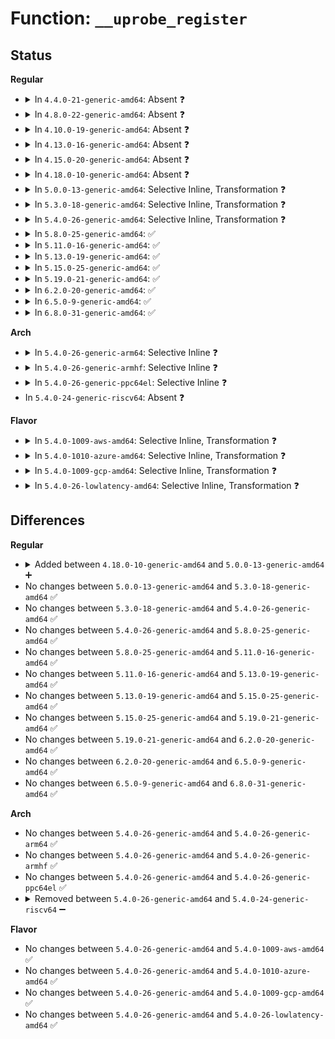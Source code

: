 # Function: <code>__uprobe_register</code>

## Status
<b>Regular</b>
<ul>
<li>
<details>
<summary>In <code>4.4.0-21-generic-amd64</code>: Absent ❓</summary>

```json
{
  "name": "__uprobe_register",
  "collision_type": "Unique Static",
  "inline_type": "Full",
  "funcs": [
    {
      "addr": 18446744071580451121,
      "name": "__uprobe_register",
      "external": false,
      "loc": "kernel/events/uprobes.c:834",
      "file": "kernel/events/uprobes.c",
      "inline": "not declared, inlined",
      "caller_inline": [],
      "caller_func": []
    }
  ],
  "symbols": []
}
```
</details>
</li>
<li>
<details>
<summary>In <code>4.8.0-22-generic-amd64</code>: Absent ❓</summary>

```json
{
  "name": "__uprobe_register",
  "collision_type": "Unique Static",
  "inline_type": "Full",
  "funcs": [
    {
      "addr": 18446744071580526544,
      "name": "__uprobe_register",
      "external": false,
      "loc": "kernel/events/uprobes.c:836",
      "file": "kernel/events/uprobes.c",
      "inline": "not declared, inlined",
      "caller_inline": [],
      "caller_func": []
    }
  ],
  "symbols": []
}
```
</details>
</li>
<li>
<details>
<summary>In <code>4.10.0-19-generic-amd64</code>: Absent ❓</summary>

```json
{
  "name": "__uprobe_register",
  "collision_type": "Unique Static",
  "inline_type": "Full",
  "funcs": [
    {
      "addr": 18446744071580589888,
      "name": "__uprobe_register",
      "external": false,
      "loc": "kernel/events/uprobes.c:837",
      "file": "kernel/events/uprobes.c",
      "inline": "not declared, inlined",
      "caller_inline": [],
      "caller_func": []
    }
  ],
  "symbols": []
}
```
</details>
</li>
<li>
<details>
<summary>In <code>4.13.0-16-generic-amd64</code>: Absent ❓</summary>

```json
{
  "name": "__uprobe_register",
  "collision_type": "Unique Static",
  "inline_type": "Full",
  "funcs": [
    {
      "addr": 18446744071580620109,
      "name": "__uprobe_register",
      "external": false,
      "loc": "kernel/events/uprobes.c:845",
      "file": "kernel/events/uprobes.c",
      "inline": "not declared, inlined",
      "caller_inline": [],
      "caller_func": []
    }
  ],
  "symbols": []
}
```
</details>
</li>
<li>
<details>
<summary>In <code>4.15.0-20-generic-amd64</code>: Absent ❓</summary>

```json
{
  "name": "__uprobe_register",
  "collision_type": "Unique Static",
  "inline_type": "Full",
  "funcs": [
    {
      "addr": 18446744071580700973,
      "name": "__uprobe_register",
      "external": false,
      "loc": "kernel/events/uprobes.c:845",
      "file": "kernel/events/uprobes.c",
      "inline": "not declared, inlined",
      "caller_inline": [],
      "caller_func": []
    }
  ],
  "symbols": []
}
```
</details>
</li>
<li>
<details>
<summary>In <code>4.18.0-10-generic-amd64</code>: Absent ❓</summary>

```json
{
  "name": "__uprobe_register",
  "collision_type": "Unique Static",
  "inline_type": "Full",
  "funcs": [
    {
      "addr": 18446744071580833372,
      "name": "__uprobe_register",
      "external": false,
      "loc": "kernel/events/uprobes.c:843",
      "file": "kernel/events/uprobes.c",
      "inline": "not declared, inlined",
      "caller_inline": [],
      "caller_func": []
    }
  ],
  "symbols": []
}
```
</details>
</li>
<li>
<details>
<summary>In <code>5.0.0-13-generic-amd64</code>: Selective Inline, Transformation ❓</summary>

```c
int __uprobe_register(struct inode * inode, loff_t offset, loff_t ref_ctr_offset, struct uprobe_consumer * uc)
```

```json
{
  "name": "__uprobe_register",
  "collision_type": "Unique Static",
  "inline_type": "Selective",
  "funcs": [
    {
      "addr": 0,
      "name": "__uprobe_register",
      "external": false,
      "loc": "kernel/events/uprobes.c:1112",
      "file": "kernel/events/uprobes.c",
      "inline": "not declared, inlined",
      "caller_inline": [],
      "caller_func": [
        "kernel/events/uprobes.c:uprobe_register_refctr",
        "kernel/events/uprobes.c:uprobe_register"
      ]
    }
  ],
  "symbols": [
    {
      "addr": 18446744071580901120,
      "name": "__uprobe_register",
      "section": ".text",
      "bind": "STB_LOCAL",
      "size": 708
    },
    {
      "addr": 18446744071580907782,
      "name": "__uprobe_register.cold.41",
      "section": ".text",
      "bind": "STB_LOCAL",
      "size": 66
    }
  ]
}
```
</details>
</li>
<li>
<details>
<summary>In <code>5.3.0-18-generic-amd64</code>: Selective Inline, Transformation ❓</summary>

```c
int __uprobe_register(struct inode * inode, loff_t offset, loff_t ref_ctr_offset, struct uprobe_consumer * uc)
```

```json
{
  "name": "__uprobe_register",
  "collision_type": "Unique Static",
  "inline_type": "Selective",
  "funcs": [
    {
      "addr": 0,
      "name": "__uprobe_register",
      "external": false,
      "loc": "kernel/events/uprobes.c:1100",
      "file": "kernel/events/uprobes.c",
      "inline": "not declared, inlined",
      "caller_inline": [],
      "caller_func": [
        "kernel/events/uprobes.c:uprobe_register_refctr",
        "kernel/events/uprobes.c:uprobe_register"
      ]
    }
  ],
  "symbols": [
    {
      "addr": 18446744071580998800,
      "name": "__uprobe_register",
      "section": ".text",
      "bind": "STB_LOCAL",
      "size": 736
    },
    {
      "addr": 18446744071581005580,
      "name": "__uprobe_register.cold",
      "section": ".text",
      "bind": "STB_LOCAL",
      "size": 60
    }
  ]
}
```
</details>
</li>
<li>
<details>
<summary>In <code>5.4.0-26-generic-amd64</code>: Selective Inline, Transformation ❓</summary>

```c
int __uprobe_register(struct inode * inode, loff_t offset, loff_t ref_ctr_offset, struct uprobe_consumer * uc)
```

```json
{
  "name": "__uprobe_register",
  "collision_type": "Unique Static",
  "inline_type": "Selective",
  "funcs": [
    {
      "addr": 0,
      "name": "__uprobe_register",
      "external": false,
      "loc": "kernel/events/uprobes.c:1152",
      "file": "kernel/events/uprobes.c",
      "inline": "not declared, inlined",
      "caller_inline": [],
      "caller_func": [
        "kernel/events/uprobes.c:uprobe_register_refctr",
        "kernel/events/uprobes.c:uprobe_register"
      ]
    }
  ],
  "symbols": [
    {
      "addr": 18446744071581053632,
      "name": "__uprobe_register",
      "section": ".text",
      "bind": "STB_LOCAL",
      "size": 736
    },
    {
      "addr": 18446744071581060456,
      "name": "__uprobe_register.cold",
      "section": ".text",
      "bind": "STB_LOCAL",
      "size": 60
    }
  ]
}
```
</details>
</li>
<li>
<details>
<summary>In <code>5.8.0-25-generic-amd64</code>: ✅</summary>

```c
int __uprobe_register(struct inode * inode, loff_t offset, loff_t ref_ctr_offset, struct uprobe_consumer * uc)
```

```json
{
  "name": "__uprobe_register",
  "collision_type": "Unique Static",
  "inline_type": "No",
  "funcs": [
    {
      "addr": 18446744071581236208,
      "name": "__uprobe_register",
      "external": false,
      "loc": "kernel/events/uprobes.c:1142",
      "file": "kernel/events/uprobes.c",
      "inline": "seen, unknown",
      "caller_inline": [],
      "caller_func": [
        "kernel/events/uprobes.c:uprobe_register_refctr",
        "kernel/events/uprobes.c:uprobe_register"
      ]
    }
  ],
  "symbols": [
    {
      "addr": 18446744071581236208,
      "name": "__uprobe_register",
      "section": ".text",
      "bind": "STB_LOCAL",
      "size": 360
    }
  ]
}
```
</details>
</li>
<li>
<details>
<summary>In <code>5.11.0-16-generic-amd64</code>: ✅</summary>

```c
int __uprobe_register(struct inode * inode, loff_t offset, loff_t ref_ctr_offset, struct uprobe_consumer * uc)
```

```json
{
  "name": "__uprobe_register",
  "collision_type": "Unique Static",
  "inline_type": "No",
  "funcs": [
    {
      "addr": 18446744071581278912,
      "name": "__uprobe_register",
      "external": false,
      "loc": "kernel/events/uprobes.c:1142",
      "file": "kernel/events/uprobes.c",
      "inline": "seen, unknown",
      "caller_inline": [],
      "caller_func": [
        "kernel/events/uprobes.c:uprobe_register_refctr",
        "kernel/events/uprobes.c:uprobe_register"
      ]
    }
  ],
  "symbols": [
    {
      "addr": 18446744071581278912,
      "name": "__uprobe_register",
      "section": ".text",
      "bind": "STB_LOCAL",
      "size": 352
    }
  ]
}
```
</details>
</li>
<li>
<details>
<summary>In <code>5.13.0-19-generic-amd64</code>: ✅</summary>

```c
int __uprobe_register(struct inode * inode, loff_t offset, loff_t ref_ctr_offset, struct uprobe_consumer * uc)
```

```json
{
  "name": "__uprobe_register",
  "collision_type": "Unique Static",
  "inline_type": "No",
  "funcs": [
    {
      "addr": 18446744071581295136,
      "name": "__uprobe_register",
      "external": false,
      "loc": "kernel/events/uprobes.c:1140",
      "file": "kernel/events/uprobes.c",
      "inline": "seen, unknown",
      "caller_inline": [],
      "caller_func": [
        "kernel/events/uprobes.c:uprobe_register_refctr",
        "kernel/events/uprobes.c:uprobe_register"
      ]
    }
  ],
  "symbols": [
    {
      "addr": 18446744071581295136,
      "name": "__uprobe_register",
      "section": ".text",
      "bind": "STB_LOCAL",
      "size": 352
    }
  ]
}
```
</details>
</li>
<li>
<details>
<summary>In <code>5.15.0-25-generic-amd64</code>: ✅</summary>

```c
int __uprobe_register(struct inode * inode, loff_t offset, loff_t ref_ctr_offset, struct uprobe_consumer * uc)
```

```json
{
  "name": "__uprobe_register",
  "collision_type": "Unique Static",
  "inline_type": "No",
  "funcs": [
    {
      "addr": 18446744071581540048,
      "name": "__uprobe_register",
      "external": false,
      "loc": "kernel/events/uprobes.c:1141",
      "file": "kernel/events/uprobes.c",
      "inline": "seen, unknown",
      "caller_inline": [],
      "caller_func": [
        "kernel/events/uprobes.c:uprobe_register_refctr",
        "kernel/events/uprobes.c:uprobe_register"
      ]
    }
  ],
  "symbols": [
    {
      "addr": 18446744071581540048,
      "name": "__uprobe_register",
      "section": ".text",
      "bind": "STB_LOCAL",
      "size": 355
    }
  ]
}
```
</details>
</li>
<li>
<details>
<summary>In <code>5.19.0-21-generic-amd64</code>: ✅</summary>

```c
int __uprobe_register(struct inode * inode, loff_t offset, loff_t ref_ctr_offset, struct uprobe_consumer * uc)
```

```json
{
  "name": "__uprobe_register",
  "collision_type": "Unique Static",
  "inline_type": "No",
  "funcs": [
    {
      "addr": 18446744071581890288,
      "name": "__uprobe_register",
      "external": false,
      "loc": "kernel/events/uprobes.c:1135",
      "file": "kernel/events/uprobes.c",
      "inline": "seen, unknown",
      "caller_inline": [],
      "caller_func": [
        "kernel/events/uprobes.c:uprobe_register_refctr",
        "kernel/events/uprobes.c:uprobe_register"
      ]
    }
  ],
  "symbols": [
    {
      "addr": 18446744071581890288,
      "name": "__uprobe_register",
      "section": ".text",
      "bind": "STB_LOCAL",
      "size": 387
    }
  ]
}
```
</details>
</li>
<li>
<details>
<summary>In <code>6.2.0-20-generic-amd64</code>: ✅</summary>

```c
int __uprobe_register(struct inode * inode, loff_t offset, loff_t ref_ctr_offset, struct uprobe_consumer * uc)
```

```json
{
  "name": "__uprobe_register",
  "collision_type": "Unique Static",
  "inline_type": "No",
  "funcs": [
    {
      "addr": 18446744071582323264,
      "name": "__uprobe_register",
      "external": false,
      "loc": "kernel/events/uprobes.c:1138",
      "file": "kernel/events/uprobes.c",
      "inline": "seen, unknown",
      "caller_inline": [],
      "caller_func": [
        "kernel/events/uprobes.c:uprobe_register_refctr",
        "kernel/events/uprobes.c:uprobe_register"
      ]
    }
  ],
  "symbols": [
    {
      "addr": 18446744071582323264,
      "name": "__uprobe_register",
      "section": ".text",
      "bind": "STB_LOCAL",
      "size": 387
    }
  ]
}
```
</details>
</li>
<li>
<details>
<summary>In <code>6.5.0-9-generic-amd64</code>: ✅</summary>

```c
int __uprobe_register(struct inode * inode, loff_t offset, loff_t ref_ctr_offset, struct uprobe_consumer * uc)
```

```json
{
  "name": "__uprobe_register",
  "collision_type": "Unique Static",
  "inline_type": "No",
  "funcs": [
    {
      "addr": 18446744071582524592,
      "name": "__uprobe_register",
      "external": false,
      "loc": "kernel/events/uprobes.c:1135",
      "file": "kernel/events/uprobes.c",
      "inline": "seen, unknown",
      "caller_inline": [],
      "caller_func": [
        "kernel/events/uprobes.c:uprobe_register_refctr",
        "kernel/events/uprobes.c:uprobe_register"
      ]
    }
  ],
  "symbols": [
    {
      "addr": 18446744071582524592,
      "name": "__uprobe_register",
      "section": ".text",
      "bind": "STB_LOCAL",
      "size": 384
    }
  ]
}
```
</details>
</li>
<li>
<details>
<summary>In <code>6.8.0-31-generic-amd64</code>: ✅</summary>

```c
int __uprobe_register(struct inode * inode, loff_t offset, loff_t ref_ctr_offset, struct uprobe_consumer * uc)
```

```json
{
  "name": "__uprobe_register",
  "collision_type": "Unique Static",
  "inline_type": "No",
  "funcs": [
    {
      "addr": 18446744071582693520,
      "name": "__uprobe_register",
      "external": false,
      "loc": "kernel/events/uprobes.c:1135",
      "file": "kernel/events/uprobes.c",
      "inline": "seen, unknown",
      "caller_inline": [],
      "caller_func": [
        "kernel/events/uprobes.c:uprobe_register_refctr",
        "kernel/events/uprobes.c:uprobe_register"
      ]
    }
  ],
  "symbols": [
    {
      "addr": 18446744071582693520,
      "name": "__uprobe_register",
      "section": ".text",
      "bind": "STB_LOCAL",
      "size": 384
    }
  ]
}
```
</details>
</li>
</ul>
<b>Arch</b>
<ul>
<li>
<details>
<summary>In <code>5.4.0-26-generic-arm64</code>: Selective Inline ❓</summary>

```c
int __uprobe_register(struct inode * inode, loff_t offset, loff_t ref_ctr_offset, struct uprobe_consumer * uc)
```

```json
{
  "name": "__uprobe_register",
  "collision_type": "Unique Static",
  "inline_type": "Selective",
  "funcs": [
    {
      "addr": 18446603336492411328,
      "name": "__uprobe_register",
      "external": false,
      "loc": "kernel/events/uprobes.c:1152",
      "file": "kernel/events/uprobes.c",
      "inline": "not declared, inlined",
      "caller_inline": [],
      "caller_func": [
        "kernel/events/uprobes.c:uprobe_register_refctr",
        "kernel/events/uprobes.c:uprobe_register"
      ]
    }
  ],
  "symbols": [
    {
      "addr": 18446603336492411328,
      "name": "__uprobe_register",
      "section": ".text",
      "bind": "STB_LOCAL",
      "size": 804
    }
  ]
}
```
</details>
</li>
<li>
<details>
<summary>In <code>5.4.0-26-generic-armhf</code>: Selective Inline ❓</summary>

```c
int __uprobe_register(struct inode * inode, loff_t offset, loff_t ref_ctr_offset, struct uprobe_consumer * uc)
```

```json
{
  "name": "__uprobe_register",
  "collision_type": "Unique Static",
  "inline_type": "Selective",
  "funcs": [
    {
      "addr": 3226295040,
      "name": "__uprobe_register",
      "external": false,
      "loc": "kernel/events/uprobes.c:1152",
      "file": "kernel/events/uprobes.c",
      "inline": "not declared, inlined",
      "caller_inline": [],
      "caller_func": [
        "kernel/events/uprobes.c:uprobe_register_refctr",
        "kernel/events/uprobes.c:uprobe_register"
      ]
    }
  ],
  "symbols": [
    {
      "addr": 3226295040,
      "name": "__uprobe_register",
      "section": ".text",
      "bind": "STB_LOCAL",
      "size": 864
    }
  ]
}
```
</details>
</li>
<li>
<details>
<summary>In <code>5.4.0-26-generic-ppc64el</code>: Selective Inline ❓</summary>

```c
int __uprobe_register(struct inode * inode, loff_t offset, loff_t ref_ctr_offset, struct uprobe_consumer * uc)
```

```json
{
  "name": "__uprobe_register",
  "collision_type": "Unique Static",
  "inline_type": "Selective",
  "funcs": [
    {
      "addr": 13835058055285676864,
      "name": "__uprobe_register",
      "external": false,
      "loc": "kernel/events/uprobes.c:1152",
      "file": "kernel/events/uprobes.c",
      "inline": "not declared, inlined",
      "caller_inline": [],
      "caller_func": [
        "kernel/events/uprobes.c:uprobe_register_refctr",
        "kernel/events/uprobes.c:uprobe_register"
      ]
    }
  ],
  "symbols": [
    {
      "addr": 13835058055285676864,
      "name": "__uprobe_register",
      "section": ".text",
      "bind": "STB_LOCAL",
      "size": 1144
    }
  ]
}
```
</details>
</li>
<li>
In <code>5.4.0-24-generic-riscv64</code>: Absent ❓
</li>
</ul>
<b>Flavor</b>
<ul>
<li>
<details>
<summary>In <code>5.4.0-1009-aws-amd64</code>: Selective Inline, Transformation ❓</summary>

```c
int __uprobe_register(struct inode * inode, loff_t offset, loff_t ref_ctr_offset, struct uprobe_consumer * uc)
```

```json
{
  "name": "__uprobe_register",
  "collision_type": "Unique Static",
  "inline_type": "Selective",
  "funcs": [
    {
      "addr": 0,
      "name": "__uprobe_register",
      "external": false,
      "loc": "kernel/events/uprobes.c:1152",
      "file": "kernel/events/uprobes.c",
      "inline": "not declared, inlined",
      "caller_inline": [],
      "caller_func": [
        "kernel/events/uprobes.c:uprobe_register_refctr",
        "kernel/events/uprobes.c:uprobe_register"
      ]
    }
  ],
  "symbols": [
    {
      "addr": 18446744071581022480,
      "name": "__uprobe_register",
      "section": ".text",
      "bind": "STB_LOCAL",
      "size": 736
    },
    {
      "addr": 18446744071581029304,
      "name": "__uprobe_register.cold",
      "section": ".text",
      "bind": "STB_LOCAL",
      "size": 60
    }
  ]
}
```
</details>
</li>
<li>
<details>
<summary>In <code>5.4.0-1010-azure-amd64</code>: Selective Inline, Transformation ❓</summary>

```c
int __uprobe_register(struct inode * inode, loff_t offset, loff_t ref_ctr_offset, struct uprobe_consumer * uc)
```

```json
{
  "name": "__uprobe_register",
  "collision_type": "Unique Static",
  "inline_type": "Selective",
  "funcs": [
    {
      "addr": 0,
      "name": "__uprobe_register",
      "external": false,
      "loc": "kernel/events/uprobes.c:1152",
      "file": "kernel/events/uprobes.c",
      "inline": "not declared, inlined",
      "caller_inline": [],
      "caller_func": [
        "kernel/events/uprobes.c:uprobe_register_refctr",
        "kernel/events/uprobes.c:uprobe_register"
      ]
    }
  ],
  "symbols": [
    {
      "addr": 18446744071580968576,
      "name": "__uprobe_register",
      "section": ".text",
      "bind": "STB_LOCAL",
      "size": 736
    },
    {
      "addr": 18446744071580975384,
      "name": "__uprobe_register.cold",
      "section": ".text",
      "bind": "STB_LOCAL",
      "size": 60
    }
  ]
}
```
</details>
</li>
<li>
<details>
<summary>In <code>5.4.0-1009-gcp-amd64</code>: Selective Inline, Transformation ❓</summary>

```c
int __uprobe_register(struct inode * inode, loff_t offset, loff_t ref_ctr_offset, struct uprobe_consumer * uc)
```

```json
{
  "name": "__uprobe_register",
  "collision_type": "Unique Static",
  "inline_type": "Selective",
  "funcs": [
    {
      "addr": 0,
      "name": "__uprobe_register",
      "external": false,
      "loc": "kernel/events/uprobes.c:1152",
      "file": "kernel/events/uprobes.c",
      "inline": "not declared, inlined",
      "caller_inline": [],
      "caller_func": [
        "kernel/events/uprobes.c:uprobe_register_refctr",
        "kernel/events/uprobes.c:uprobe_register"
      ]
    }
  ],
  "symbols": [
    {
      "addr": 18446744071581013680,
      "name": "__uprobe_register",
      "section": ".text",
      "bind": "STB_LOCAL",
      "size": 736
    },
    {
      "addr": 18446744071581020504,
      "name": "__uprobe_register.cold",
      "section": ".text",
      "bind": "STB_LOCAL",
      "size": 60
    }
  ]
}
```
</details>
</li>
<li>
<details>
<summary>In <code>5.4.0-26-lowlatency-amd64</code>: Selective Inline, Transformation ❓</summary>

```c
int __uprobe_register(struct inode * inode, loff_t offset, loff_t ref_ctr_offset, struct uprobe_consumer * uc)
```

```json
{
  "name": "__uprobe_register",
  "collision_type": "Unique Static",
  "inline_type": "Selective",
  "funcs": [
    {
      "addr": 0,
      "name": "__uprobe_register",
      "external": false,
      "loc": "kernel/events/uprobes.c:1152",
      "file": "kernel/events/uprobes.c",
      "inline": "not declared, inlined",
      "caller_inline": [],
      "caller_func": [
        "kernel/events/uprobes.c:uprobe_register_refctr",
        "kernel/events/uprobes.c:uprobe_register"
      ]
    }
  ],
  "symbols": [
    {
      "addr": 18446744071581074944,
      "name": "__uprobe_register",
      "section": ".text",
      "bind": "STB_LOCAL",
      "size": 726
    },
    {
      "addr": 18446744071581081848,
      "name": "__uprobe_register.cold",
      "section": ".text",
      "bind": "STB_LOCAL",
      "size": 58
    }
  ]
}
```
</details>
</li>
</ul>

## Differences
<b>Regular</b>
<ul>
<li>
<details>
<summary>Added between <code>4.18.0-10-generic-amd64</code> and <code>5.0.0-13-generic-amd64</code> ➕</summary>

```c
int __uprobe_register(struct inode * inode, loff_t offset, loff_t ref_ctr_offset, struct uprobe_consumer * uc)
```
</details>
</li>
<li>
No changes between <code>5.0.0-13-generic-amd64</code> and <code>5.3.0-18-generic-amd64</code> ✅
</li>
<li>
No changes between <code>5.3.0-18-generic-amd64</code> and <code>5.4.0-26-generic-amd64</code> ✅
</li>
<li>
No changes between <code>5.4.0-26-generic-amd64</code> and <code>5.8.0-25-generic-amd64</code> ✅
</li>
<li>
No changes between <code>5.8.0-25-generic-amd64</code> and <code>5.11.0-16-generic-amd64</code> ✅
</li>
<li>
No changes between <code>5.11.0-16-generic-amd64</code> and <code>5.13.0-19-generic-amd64</code> ✅
</li>
<li>
No changes between <code>5.13.0-19-generic-amd64</code> and <code>5.15.0-25-generic-amd64</code> ✅
</li>
<li>
No changes between <code>5.15.0-25-generic-amd64</code> and <code>5.19.0-21-generic-amd64</code> ✅
</li>
<li>
No changes between <code>5.19.0-21-generic-amd64</code> and <code>6.2.0-20-generic-amd64</code> ✅
</li>
<li>
No changes between <code>6.2.0-20-generic-amd64</code> and <code>6.5.0-9-generic-amd64</code> ✅
</li>
<li>
No changes between <code>6.5.0-9-generic-amd64</code> and <code>6.8.0-31-generic-amd64</code> ✅
</li>
</ul>
<b>Arch</b>
<ul>
<li>
No changes between <code>5.4.0-26-generic-amd64</code> and <code>5.4.0-26-generic-arm64</code> ✅
</li>
<li>
No changes between <code>5.4.0-26-generic-amd64</code> and <code>5.4.0-26-generic-armhf</code> ✅
</li>
<li>
No changes between <code>5.4.0-26-generic-amd64</code> and <code>5.4.0-26-generic-ppc64el</code> ✅
</li>
<li>
<details>
<summary>Removed between <code>5.4.0-26-generic-amd64</code> and <code>5.4.0-24-generic-riscv64</code> ➖</summary>

```c
int __uprobe_register(struct inode * inode, loff_t offset, loff_t ref_ctr_offset, struct uprobe_consumer * uc)
```
</details>
</li>
</ul>
<b>Flavor</b>
<ul>
<li>
No changes between <code>5.4.0-26-generic-amd64</code> and <code>5.4.0-1009-aws-amd64</code> ✅
</li>
<li>
No changes between <code>5.4.0-26-generic-amd64</code> and <code>5.4.0-1010-azure-amd64</code> ✅
</li>
<li>
No changes between <code>5.4.0-26-generic-amd64</code> and <code>5.4.0-1009-gcp-amd64</code> ✅
</li>
<li>
No changes between <code>5.4.0-26-generic-amd64</code> and <code>5.4.0-26-lowlatency-amd64</code> ✅
</li>
</ul>
